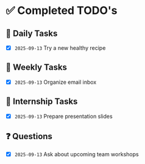 # ✅ Completed TODO's


## 🔁 Daily Tasks
- [x] `2025-09-13` Try a new healthy recipe  


## 📆 Weekly Tasks
- [x] `2025-09-13` Organize email inbox  


## 🎯 Internship Tasks
- [x] `2025-09-13` Prepare presentation slides  


## ❓ Questions
- [x] `2025-09-13` Ask about upcoming team workshops  
